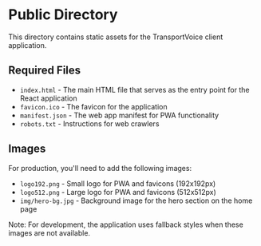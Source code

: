 # Public Directory

This directory contains static assets for the TransportVoice client application.

## Required Files

- `index.html` - The main HTML file that serves as the entry point for the React application
- `favicon.ico` - The favicon for the application
- `manifest.json` - The web app manifest for PWA functionality
- `robots.txt` - Instructions for web crawlers

## Images

For production, you'll need to add the following images:

- `logo192.png` - Small logo for PWA and favicons (192x192px)
- `logo512.png` - Large logo for PWA and favicons (512x512px)
- `img/hero-bg.jpg` - Background image for the hero section on the home page

Note: For development, the application uses fallback styles when these images are not available. 